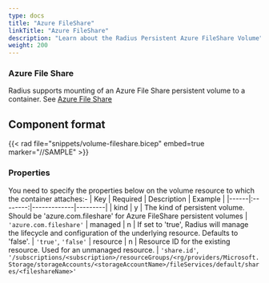 ```yaml
---
type: docs
title: "Azure FileShare"
linkTitle: "Azure FileShare"
description: "Learn about the Radius Persistent Azure FileShare Volume"
weight: 200
---
```


### Azure File Share
Radius supports mounting of an Azure File Share persistent volume to a container. See [Azure File Share](https://docs.microsoft.com/en-us/azure/storage/files/storage-files-introduction)


## Component format

{{< rad file="snippets/volume-fileshare.bicep" embed=true marker="//SAMPLE" >}}

### Properties

You need to specify the properties below on the volume resource to which the container attaches:-
| Key  | Required | Description | Example |
|------|:--------:|-------------|---------|
| kind | y | The kind of persistent volume. Should be 'azure.com.fileshare' for Azure FileShare persistent volumes | `'azure.com.fileshare'`
| managed | n | If set to 'true', Radius will manage the lifecycle and configuration of the underlying resource. Defaults to 'false'. | `'true'`, `'false'`
| resource | n | Resource ID for the existing resource. Used for an unmanaged resource. | `'share.id'`, `'/subscriptions/<subscription>/resourceGroups/<rg/providers/Microsoft.Storage/storageAccounts/<storageAccountName>/fileServices/default/shares/<fileshareName>'`
